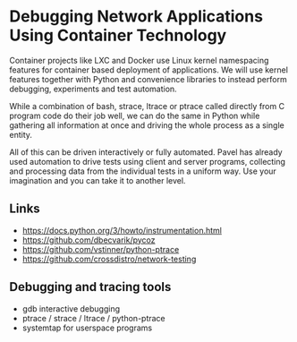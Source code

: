 # Debugging Network Applications Using Container Technology

Container projects like LXC and Docker use Linux kernel namespacing
features for container based deployment of applications. We will use kernel
features together with Python and convenience libraries to instead perform
debugging, experiments and test automation.

While a combination of bash, strace, ltrace or ptrace called directly from
C program code do their job well, we can do the same in Python while
gathering all information at once and driving the whole process as a single
entity.

All of this can be driven interactively or fully automated. Pavel has
already used automation to drive tests using client and server programs,
collecting and processing data from the individual tests in a uniform way.
Use your imagination and you can take it to another level.

## Links

  * https://docs.python.org/3/howto/instrumentation.html
  * https://github.com/dbecvarik/pycoz
  * https://github.com/vstinner/python-ptrace
  * https://github.com/crossdistro/network-testing

## Debugging and tracing tools

  * gdb interactive debugging
  * ptrace / strace / ltrace / python-ptrace
  * systemtap for userspace programs


